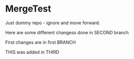 # MergeTest
Just dummy repo - ignore and move forward. 

Here are some different changess done in SECOND branch

First changes are in first BRANCH

THIS was added in THIRD
